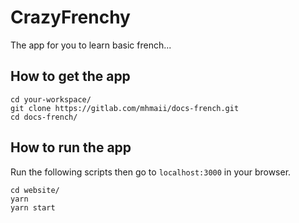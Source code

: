 # CrazyFrenchy

The app for you to learn basic french...

## How to get the app

```
cd your-workspace/
git clone https://gitlab.com/mhmaii/docs-french.git
cd docs-french/
```

## How to run the app

Run the following scripts then go to `localhost:3000` in your browser.

```
cd website/
yarn
yarn start
```
